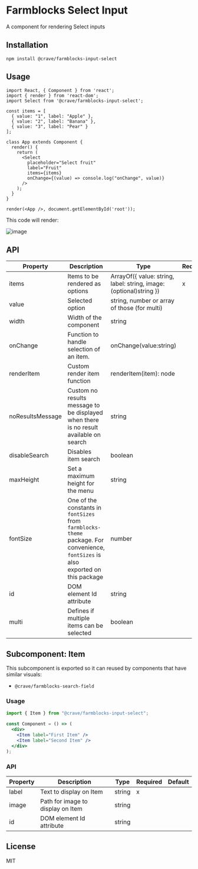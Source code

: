 # Farmblocks Select Input

A component for rendering Select inputs

## Installation

```
npm install @crave/farmblocks-input-select
```

## Usage

```
import React, { Component } from 'react';
import { render } from 'react-dom';
import Select from '@crave/farmblocks-input-select';

const items = [
  { value: "1", label: "Apple" },
  { value: "2", label: "Banana" },
  { value: "3", label: "Pear" }
];

class App extends Component {
  render() {
    return (
      <Select
        placeholder="Select fruit"
        label="Fruit"
        items={items}
        onChange={(value) => console.log("onChange", value)}
      />
    );
  }
}

render(<App />, document.getElementById('root'));
```

This code will render:

![image](https://user-images.githubusercontent.com/17936244/35926509-785b6fd0-0c0f-11e8-8d3f-b1c44917f108.png)

## API

| Property         | Description                                                                                                                        | Type                                                               | Required | Default     |
| ---------------- | ---------------------------------------------------------------------------------------------------------------------------------- | ------------------------------------------------------------------ | -------- | ----------- |
| items            | Items to be rendered as options                                                                                                    | ArrayOf({ value: string, label: string, image: (optional)string }) | x        |             |
| value            | Selected option                                                                                                                    | string, number or array of those (for multi)                       |          |             |
| width            | Width of the component                                                                                                             | string                                                             |          | 200px       |
| onChange         | Function to handle selection of an item.                                                                                           | onChange(value:string)                                             |          | () => false |
| renderItem       | Custom render item function                                                                                                        | renderItem(item): node                                             |          |             |
| noResultsMessage | Custom no results message to be displayed when there is no result available on search                                              | string                                                             |          |             |
| disableSearch    | Disables item search                                                                                                               | boolean                                                            |          | false       |
| maxHeight        | Set a maximum height for the menu                                                                                                  | string                                                             |          |             |
| fontSize         | One of the constants in `fontSizes` from `farmblocks-theme` package. For convenience, `fontSizes` is also exported on this package | number                                                             |          |             |
| id               | DOM element Id attribute                                                                                                           | string                                                             |          |             |
| multi            | Defines if multiple items can be selected                                                                                          | boolean                                                            |          | false       |

## Subcomponent: Item

This subcomponent is exported so it can reused by components that have similar
visuals:

- `@crave/farmblocks-search-field`

### Usage

```jsx
import { Item } from "@crave/farmblocks-input-select";

const Component = () => (
  <div>
    <Item label="First Item" />
    <Item label="Second Item" />
  </div>
);
```

### API

| Property | Description                       | Type   | Required | Default |
| -------- | --------------------------------- | ------ | -------- | ------- |
| label    | Text to display on Item           | string | x        |         |
| image    | Path for image to display on Item | string |          |         |
| id       | DOM element Id attribute          | string |          |         |

## License

MIT
